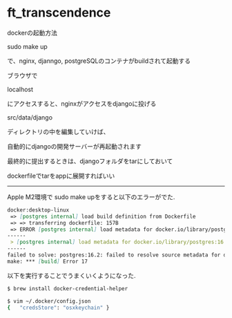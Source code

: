# ft_transcendence

dockerの起動方法

 sudo make up
 
 で、nginx, djanngo, postgreSQLのコンテナがbuildされて起動する
 
 ブラウザで
 
 localhost
 
 にアクセスすると、nginxがアクセスをdjangoに投げる

 src/data/django 

 ディレクトリの中を編集していけば、
 
 自動的にdjangoの開発サーバーが再起動されます

 最終的に提出するときは、djangoフォルダをtarにしておいて
 
 dockerfileでtarをappに展開すればいい

---
Apple M2環境で
sudo make upをすると以下のエラーがでた.
```md
docker:desktop-linux
 => [postgres internal] load build definition from Dockerfile                                                                                                0.0s
 => => transferring dockerfile: 157B                                                                                                                         0.0s
 => ERROR [postgres internal] load metadata for docker.io/library/postgres:16.2                                                                              0.7s
------
 > [postgres internal] load metadata for docker.io/library/postgres:16.2:
------
failed to solve: postgres:16.2: failed to resolve source metadata for docker.io/library/postgres:16.2: error getting credentials - err: exit status 1, out: ``
make: *** [build] Error 17
```

以下を実行することでうまくいくようになった.
```md
$ brew install docker-credential-helper
```

```bash
$ vim ~/.docker/config.json
{   "credsStore": "osxkeychain" }
```

